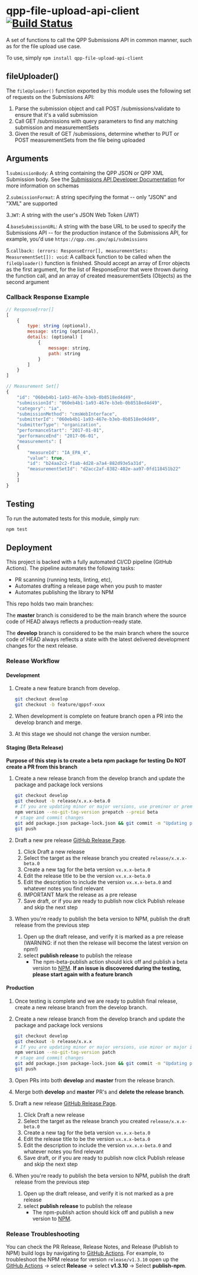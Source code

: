 # qpp-file-upload-api-client [![Build Status](https://travis-ci.org/CMSgov/qpp-file-upload-api-client.svg?branch=master)](https://travis-ci.org/CMSgov/qpp-file-upload-api-client)

A set of functions to call the QPP Submissions API in common manner, such as for the file upload use case.

To use, simply `npm install qpp-file-upload-api-client`

## fileUploader()

The `fileUploader()` function exported by this module uses the following set of requests on the Submissions API:

1. Parse the submission object and call POST /submissions/validate to ensure that it's a valid submission
1. Call GET /submissions with query parameters to find any matching submission and measurementSets
1. Given the result of GET /submissions, determine whether to PUT or POST measurementSets from the file being uploaded

## Arguments

1.`submissionBody`: A string containing the QPP JSON or QPP XML Submission body. See the [Submissions API Developer Documentation](cmsgov.github.io/qpp-submissions-docs) for more information on schemas

2.`submissionFormat`: A string specifying the format -- only "JSON" and "XML" are supported

3.`JWT`: A string with the user's JSON Web Token (JWT)

4.`baseSubmissionURL`: A string with the base URL to be used to specify the Submissions API -- for the production instance of the Submissions API, for example, you'd use `https://qpp.cms.gov/api/submissions`

5.`callback: (errors: ResponseError[], measurementSets: MeasurementSet[]): void`: A callback function to be called when the `fileUploader()` function is finished. Should accept an array of Error objects as the first argument, for the list of ResponseError that were thrown during the function call, and an array of created measurementSets (Objects) as the second argument

### Callback Response Example

```javascript
// ResponseError[]
[
    {
        type: string (optional),
        message: string (optional),
        details: (optional) [
            {
                message: string,
                path: string
            }
        ]
    }
]

// Measurement Set[]
{
    "id": "060eb4b1-1a93-467e-b3eb-0b8518ed4d49",
    "submissionId": "060eb4b1-1a93-467e-b3eb-0b8518ed4d49",
    "category": "ia",
    "submissionMethod": "cmsWebInterface",
    "submitterId": "060eb4b1-1a93-467e-b3eb-0b8518ed4d49",
    "submitterType": "organization",
    "performanceStart": "2017-01-01",
    "performanceEnd": "2017-06-01",
    "measurements": [
    {
        "measureId": "IA_EPA_4",
        "value": true,
        "id": "b24aa2c2-f1ab-4d28-a7a4-882d93e5a31d",
        "measurementSetId": "d2acc2af-8382-402e-aa97-0fd118451b22"
    }
    ]
}
```

## Testing

To run the automated tests for this module, simply run:

```bash
npm test
```

## Deployment

This project is backed with a fully automated CI/CD pipeline (GitHub Actions). The pipeline automates the following tasks:

- PR scanning (running tests, linting, etc),
- Automates drafting a release page when you push to master
- Automates publishing the library to NPM

This repo holds two main branches:

The **master** branch is considered to be the main branch where the source code of HEAD always reflects a production-ready state.

The **develop** branch is considered to be the main branch where the source code of HEAD always reflects a state with the latest delivered development changes for the next release.

### Release Workflow

#### Development

1. Create a new feature branch from develop.

    ```bash
    git checkout develop
    git checkout -b feature/qppsf-xxxx
    ```

2. When development is complete on feature branch open a PR into the develop branch and merge.
3. At this stage we should not change the version number.

#### Staging (Beta Release)

**Purpose of this step is to create a beta npm package for testing**
**Do NOT create a PR from this branch**

1. Create a new release branch from the develop branch and update the package and package lock versions

    ```bash
    git checkout develop
    git checkout -b release/x.x.x-beta.0
    # If you are updating minor or major versions, use preminor or premajor instead of prepatch
    npm version --no-git-tag-version prepatch --preid beta
    # stage and commit changes
    git add package.json package-lock.json && git commit -m "Updating package version to x.x.x-beta.0"
    git push
    ```

2. Draft a new pre release [GitHub Release Page](https://github.com/CMSgov/qpp-file-upload-api-client/releases).
   1. Click Draft a new release
   2. Select the target as the release branch you created `release/x.x.x-beta.0`
   3. Create a new tag for the beta version `vx.x.x-beta.0`
   4. Edit the release title to be the version `vx.x.x-beta.0`
   5. Edit the description to include the version `vx.x.x-beta.0` and whatever notes you find relevant
   6. IMPORTANT Mark the release as a pre release
   7. Save draft, or if you are ready to publish now click Publish release and skip the next step

3. When you're ready to publish the beta version to NPM, publish the draft release from the previous step
   1. Open up the draft release, and verify it is marked as a pre release (WARNING: if not then the release will become the latest version on npm!)
   2. select **publish release** to publish the release
      - The npm-beta-publish action should kick off and publish a beta version to [NPM](https://www.npmjs.com/package/qpp-file-upload-api-client?activeTab=versions).
**If an issue is discovered during the testing, please start again with a feature branch**

#### Production

1. Once testing is complete and we are ready to publish final release, create a new release branch from the develop branch.
2. Create a new release branch from the develop branch and update the package and package lock versions

    ```bash
    git checkout develop
    git checkout -b release/x.x.x
    # If you are updating minor or major versions, use minor or major instead of patch
    npm version --no-git-tag-version patch
    # stage and commit changes
    git add package.json package-lock.json && git commit -m "Updating package version to x.x.x"
    git push
    ```

3. Open PRs into both **develop** and **master** from the release branch.
4. Merge both **develop** and **master** PR's and **delete the release branch**.
5. Draft a new release [GitHub Release Page](https://github.com/CMSgov/qpp-file-upload-api-client/releases).
   1. Click Draft a new release
   2. Select the target as the release branch you created `release/x.x.x-beta.0`
   3. Create a new tag for the beta version `vx.x.x-beta.0`
   4. Edit the release title to be the version `vx.x.x-beta.0`
   5. Edit the description to include the version `vx.x.x-beta.0` and whatever notes you find relevant
   6. Save draft, or if you are ready to publish now click Publish release and skip the next step
6. When you're ready to publish the beta version to NPM, publish the draft release from the previous step
   1. Open up the draft release, and verify it is not marked as a pre release
   2. select **publish release** to publish the release
      - The npm-publish action should kick off and publish a new version to [NPM](https://www.npmjs.com/package/qpp-file-upload-api-client?activeTab=versions).

### Release Troubleshooting

You can check the PR Release, Release Notes, and Release (Publish to NPM) build logs by navigating to [GitHub Actions](https://github.com/CMSgov/qpp-file-upload-api-client/actions). For example, to troubleshoot the NPM release for version `release/v1.3.10` open up the [GitHub Actions](https://github.com/CMSgov/qpp-file-upload-api-client/actions) -> select **Release** -> select **v1.3.10** -> Select **publish-npm**.
